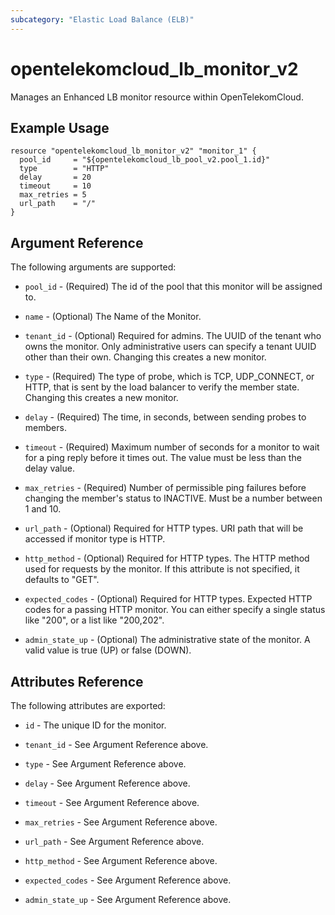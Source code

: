 ```yaml
---
subcategory: "Elastic Load Balance (ELB)"
---
```


# opentelekomcloud_lb_monitor_v2

Manages an Enhanced LB monitor resource within OpenTelekomCloud.

## Example Usage

```hcl
resource "opentelekomcloud_lb_monitor_v2" "monitor_1" {
  pool_id     = "${opentelekomcloud_lb_pool_v2.pool_1.id}"
  type        = "HTTP"
  delay       = 20
  timeout     = 10
  max_retries = 5
  url_path    = "/"
}
```

## Argument Reference

The following arguments are supported:

* `pool_id` - (Required) The id of the pool that this monitor will be assigned to.

* `name` - (Optional) The Name of the Monitor.

* `tenant_id` - (Optional) Required for admins. The UUID of the tenant who owns
  the monitor.  Only administrative users can specify a tenant UUID
  other than their own. Changing this creates a new monitor.

* `type` - (Required) The type of probe, which is TCP, UDP_CONNECT, or HTTP,
  that is sent by the load balancer to verify the member state. Changing this
  creates a new monitor.

* `delay` - (Required) The time, in seconds, between sending probes to members.

* `timeout` - (Required) Maximum number of seconds for a monitor to wait for a
  ping reply before it times out. The value must be less than the delay value.

* `max_retries` - (Required) Number of permissible ping failures before
  changing the member's status to INACTIVE. Must be a number between 1 and 10.

* `url_path` - (Optional) Required for HTTP types. URI path that will be
  accessed if monitor type is HTTP.

* `http_method` - (Optional) Required for HTTP types. The HTTP method used
  for requests by the monitor. If this attribute is not specified, it
  defaults to "GET".

* `expected_codes` - (Optional) Required for HTTP types. Expected HTTP codes
  for a passing HTTP monitor. You can either specify a single status like
  "200", or a list like "200,202".

* `admin_state_up` - (Optional) The administrative state of the monitor.
  A valid value is true (UP) or false (DOWN).


## Attributes Reference

The following attributes are exported:

* `id` - The unique ID for the monitor.

* `tenant_id` - See Argument Reference above.

* `type` - See Argument Reference above.

* `delay` - See Argument Reference above.

* `timeout` - See Argument Reference above.

* `max_retries` - See Argument Reference above.

* `url_path` - See Argument Reference above.

* `http_method` - See Argument Reference above.

* `expected_codes` - See Argument Reference above.

* `admin_state_up` - See Argument Reference above.
